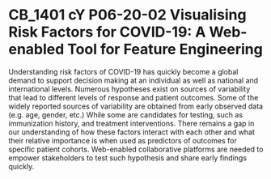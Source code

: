 # CB_1401 cY P06-20-02 Visualising Risk Factors for COVID-19: A Web-enabled Tool for Feature Engineering

Understanding risk factors of COVID-19 has quickly become a global demand to support decision making at an individual as well as national and international levels. Numerous hypotheses exist on sources of variability that lead to different levels of response and patient outcomes. Some of the widely reported sources of variability are obtained from early observed data (e.g. age, gender, etc.) While some are candidates for testing, such as immunization history, and treatment interventions. There remains a gap in our understanding of how these factors interact with each other and what their relative importance is when used as predictors of outcomes for specific patient cohorts. Web-enabled collaborative platforms are needed to empower stakeholders to test such hypothesis and share early findings quickly.
